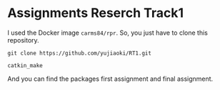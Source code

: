 # Assignments Reserch Track1

I used the Docker image `carms84/rpr`.
So, you just have to clone this repository.
```
git clone https://github.com/yujiaoki/RT1.git
```
```
catkin_make
```
And you can find the packages first assignment and final assignment.